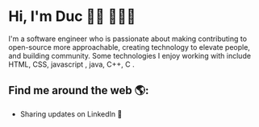 # Hi, I'm Duc 👋🏾 👩🏾‍💻

<!--<img src="" alt="banner that says Lê Trí Đức - software engineer, electronics and telecommunications engineer, iot engineer alongside a cartoon illustration of Duc">-->
I'm a software engineer who is passionate about making contributing to open-source more approachable, creating technology to elevate people, and building community. Some technologies I enjoy working with include HTML, CSS, javascript , java, C++, C . 


## Find me around the web 🌎: 
- Sharing updates on <a >LinkedIn</a> 💼

